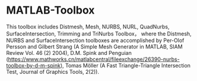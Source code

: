 # MATLAB-Toolbox
This toolbox includes Distmesh, Mesh, NURBS, NURL, QuadNurbs, SurfaceIntersection, Trimming and TriNurbs Toolbox， where the Distmesh, NURBS and SurfaceIntersection toolboxes are accomplished by Per-Olof Persson and Gilbert Strang (A Simple Mesh Generator in MATLAB, SIAM Review Vol. 46 (2) 2004), D.M. Spink and Penguian (https://www.mathworks.cn/matlabcentral/fileexchange/26390-nurbs-toolbox-by-d-m-spink), Tomas Möller (A Fast Triangle-Triangle Intersection Test, Journal of Graphics Tools, 2(2)).  
